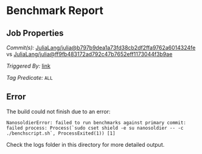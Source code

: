 # Benchmark Report

## Job Properties

*Commit(s):* [JuliaLang/julia@b797b9dea1a73fd38cb2df2ffa9762a6014324fe](https://github.com/JuliaLang/julia/commit/b797b9dea1a73fd38cb2df2ffa9762a6014324fe) vs [JuliaLang/julia@ff9fb483172ad792c47b7652eff1173044f3b9ae](https://github.com/JuliaLang/julia/commit/ff9fb483172ad792c47b7652eff1173044f3b9ae)

*Triggered By:* [link](https://github.com/JuliaLang/julia/pull/20621#issuecomment-331321260)

*Tag Predicate:* `ALL`

## Error

The build could not finish due to an error:

```
NanosoldierError: failed to run benchmarks against primary commit: failed process: Process(`sudo cset shield -e su nanosoldier -- -c ./benchscript.sh`, ProcessExited(1)) [1]
```

Check the logs folder in this directory for more detailed output.


